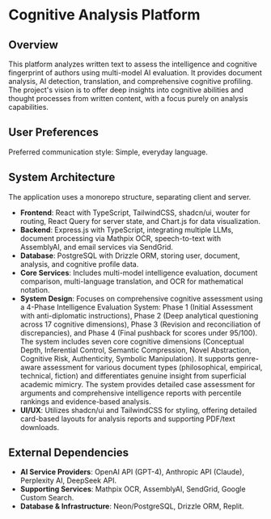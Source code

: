 # Cognitive Analysis Platform

## Overview
This platform analyzes written text to assess the intelligence and cognitive fingerprint of authors using multi-model AI evaluation. It provides document analysis, AI detection, translation, and comprehensive cognitive profiling. The project's vision is to offer deep insights into cognitive abilities and thought processes from written content, with a focus purely on analysis capabilities.

## User Preferences
Preferred communication style: Simple, everyday language.

## System Architecture
The application uses a monorepo structure, separating client and server.
- **Frontend**: React with TypeScript, TailwindCSS, shadcn/ui, wouter for routing, React Query for server state, and Chart.js for data visualization.
- **Backend**: Express.js with TypeScript, integrating multiple LLMs, document processing via Mathpix OCR, speech-to-text with AssemblyAI, and email services via SendGrid.
- **Database**: PostgreSQL with Drizzle ORM, storing user, document, analysis, and cognitive profile data.
- **Core Services**: Includes multi-model intelligence evaluation, document comparison, multi-language translation, and OCR for mathematical notation.
- **System Design**: Focuses on comprehensive cognitive assessment using a 4-Phase Intelligence Evaluation System: Phase 1 (Initial Assessment with anti-diplomatic instructions), Phase 2 (Deep analytical questioning across 17 cognitive dimensions), Phase 3 (Revision and reconciliation of discrepancies), and Phase 4 (Final pushback for scores under 95/100). The system includes seven core cognitive dimensions (Conceptual Depth, Inferential Control, Semantic Compression, Novel Abstraction, Cognitive Risk, Authenticity, Symbolic Manipulation). It supports genre-aware assessment for various document types (philosophical, empirical, technical, fiction) and differentiates genuine insight from superficial academic mimicry. The system provides detailed case assessment for arguments and comprehensive intelligence reports with percentile rankings and evidence-based analysis.
- **UI/UX**: Utilizes shadcn/ui and TailwindCSS for styling, offering detailed card-based layouts for analysis reports and supporting PDF/text downloads.

## External Dependencies
- **AI Service Providers**: OpenAI API (GPT-4), Anthropic API (Claude), Perplexity AI, DeepSeek API.
- **Supporting Services**: Mathpix OCR, AssemblyAI, SendGrid, Google Custom Search.
- **Database & Infrastructure**: Neon/PostgreSQL, Drizzle ORM, Replit.